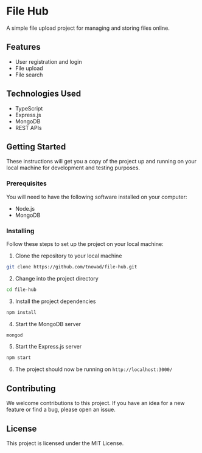 # File Hub

A simple file upload project for managing and storing files online.

## Features

- User registration and login
- File upload
- File search

## Technologies Used

- TypeScript
- Express.js
- MongoDB
- REST APIs

## Getting Started

These instructions will get you a copy of the project up and running on your local machine for development and testing purposes.

### Prerequisites

You will need to have the following software installed on your computer:

- Node.js
- MongoDB

### Installing

Follow these steps to set up the project on your local machine:

1. Clone the repository to your local machine

```sh
git clone https://github.com/tnowad/file-hub.git
```

2. Change into the project directory

```sh
cd file-hub
```

3. Install the project dependencies

```sh
npm install
```

4. Start the MongoDB server

```sh
mongod
```

5. Start the Express.js server

```sh
npm start
```

6. The project should now be running on `http://localhost:3000/`

## Contributing

We welcome contributions to this project. If you have an idea for a new feature or find a bug, please open an issue.

## License

This project is licensed under the MIT License.
